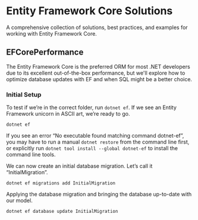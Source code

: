 # Entity Framework Core Solutions

A comprehensive collection of solutions, best practices, and examples for working with Entity Framework Core.

## EFCorePerformance

The Entity Framework Core is the preferred ORM for most .NET developers due to its excellent out-of-the-box performance, but we'll explore how to optimize database updates with EF and when SQL might be a better choice.

### Initial Setup

To test if we’re in the correct folder, run ``dotnet ef``. If we see an Entity Framework unicorn in ASCII art, we’re ready to go.

```console
dotnet ef
```

If you see an error “No executable found matching command dotnet-ef”, you may have to run a manual ``dotnet restore`` from the command line first, or explicitly run ``dotnet tool install --global dotnet-ef`` to install the command line tools.

We can now create an initial database migration. Let’s call it “InitialMigration”.

```console
dotnet ef migrations add InitialMigration
```

Applying the database migration and bringing the database up-to-date with our model.

```console
dotnet ef database update InitialMigration
```
